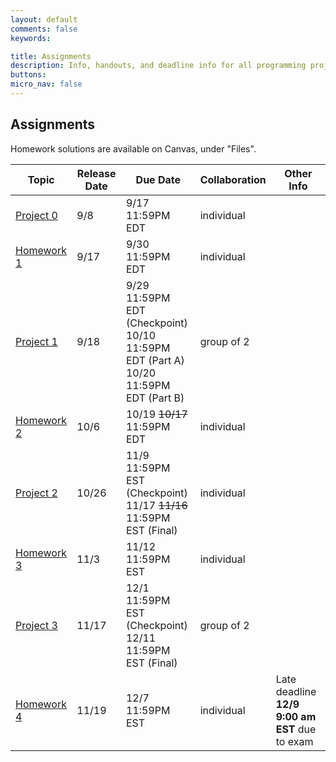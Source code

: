 ```yaml
---
layout: default
comments: false
keywords:

title: Assignments
description: Info, handouts, and deadline info for all programming projects and homeworks in the course.
buttons:
micro_nav: false
---
```


## Assignments

Homework solutions are available on Canvas, under "Files".

| Topic                                     | Release Date | Due Date          | Collaboration | Other Info |
|-------------------------------------------|--------------|-------------------|---------------|------------|
| [Project 0](https://github.com/15-440/P0) | 9/8          | 9/17 11:59PM EDT  | individual    |            |
| [Homework 1](https://www.gradescope.com/courses/158485)  | 9/17         | 9/30 11:59PM EDT  | individual    |            |
| [Project 1](https://github.com/15-440/p1) | 9/18 | 9/29 11:59PM EDT (Checkpoint) <br> 10/10 11:59PM EDT (Part A) <br> 10/20 11:59PM EDT (Part B)| group of 2  |     |
| [Homework 2](https://www.gradescope.com/courses/158485) | 10/6         | 10/19 ~~10/17~~ 11:59PM EDT | individual    |            |
| [Project 2](https://github.com/15-440/P2) | 10/26        | 11/9 11:59PM EST (Checkpoint) <br> 11/17 ~~11/16~~ 11:59PM EST (Final) | individual  |     |
| [Homework 3](https://www.gradescope.com/courses/158485) | 11/3         | 11/12 11:59PM EST | individual    |            |
| [Project 3](https://github.com/15-440/p3) | 11/17        | 12/1 11:59PM EST (Checkpoint) <br> 12/11 11:59PM EST (Final) | group of 2  |     |
| [Homework 4](https://www.gradescope.com/courses/158485) | 11/19        | 12/7 11:59PM EST | individual    | Late deadline **12/9 9:00 am EST** due to exam           |
